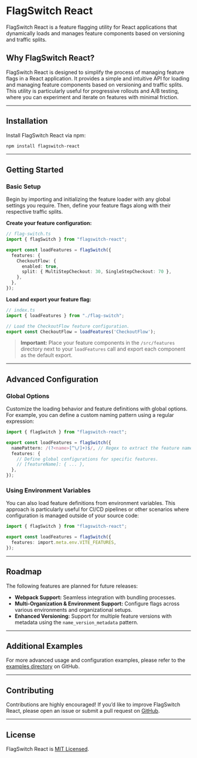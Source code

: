 # FlagSwitch React

FlagSwitch React is a feature flagging utility for React applications that dynamically loads and manages feature components based on versioning and traffic splits.

## Why FlagSwitch React?

FlagSwitch React is designed to simplify the process of managing feature flags in a React application. It provides a simple and intuitive API for loading and managing feature components based on versioning and traffic splits. This utility is particularly useful for progressive rollouts and A/B testing, where you can experiment and iterate on features with minimal friction.

---

## Installation

Install FlagSwitch React via npm:

```bash
npm install flagswitch-react
```

---

## Getting Started

### Basic Setup

Begin by importing and initializing the feature loader with any global settings you require. Then, define your feature flags along with their respective traffic splits.

**Create your feature configuration:**

```ts
// flag-switch.ts
import { flagSwitch } from "flagswitch-react";

export const loadFeatures = flagSwitch({
  features: {
    CheckoutFlow: {
      enabled: true,
      split: { MultiStepCheckout: 30, SingleStepCheckout: 70 },
    },
  },
});
```

**Load and export your feature flag:**

```ts
// index.ts
import { loadFeatures } from "./flag-switch";

// Load the CheckoutFlow feature configuration.
export const CheckoutFlow = loadFeatures('CheckoutFlow');
```

> **Important:** Place your feature components in the `/src/features` directory next to your `loadFeatures` call and export each component as the default export.

---

## Advanced Configuration

### Global Options

Customize the loading behavior and feature definitions with global options. For example, you can define a custom naming pattern using a regular expression:

```ts
import { flagSwitch } from "flagswitch-react";

export const loadFeatures = flagSwitch({
  namePattern: /(?<name>[^\/]+)$/, // Regex to extract the feature name from a file path.
  features: {
    // Define global configurations for specific features.
    // [featureName]: { ... },
  },
});
```

### Using Environment Variables

You can also load feature definitions from environment variables. This approach is particularly useful for CI/CD pipelines or other scenarios where configuration is managed outside of your source code:

```ts
import { flagSwitch } from "flagswitch-react";

export const loadFeatures = flagSwitch({
  features: import.meta.env.VITE_FEATURES,
});
```

---

## Roadmap

The following features are planned for future releases:

- **Webpack Support:** Seamless integration with bundling processes.
- **Multi-Organization & Environment Support:** Configure flags across various environments and organizational setups.
- **Enhanced Versioning:** Support for multiple feature versions with metadata using the `name_version_metadata` pattern.

---

## Additional Examples

For more advanced usage and configuration examples, please refer to the [examples directory](https://github.com/arseniyx/flagswitch-react/tree/main/examples) on GitHub.

---

## Contributing

Contributions are highly encouraged! If you’d like to improve FlagSwitch React, please open an issue or submit a pull request on [GitHub](https://github.com/arseniyx/flagswitch-react).

---

## License

FlagSwitch React is [MIT Licensed](https://choosealicense.com/licenses/mit/).
